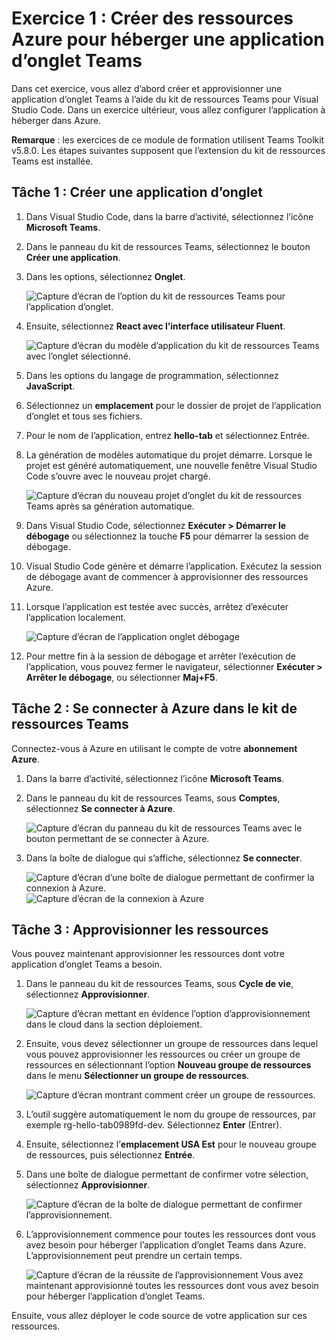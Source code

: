 # Exercice 1 : Créer des ressources Azure pour héberger une application d’onglet Teams

Dans cet exercice, vous allez d’abord créer et approvisionner une application d’onglet Teams à l’aide du kit de ressources Teams pour Visual Studio Code. Dans un exercice ultérieur, vous allez configurer l’application à héberger dans Azure.

**Remarque** : les exercices de ce module de formation utilisent Teams Toolkit v5.8.0. Les étapes suivantes supposent que l’extension du kit de ressources Teams est installée.

## Tâche 1 : Créer une application d’onglet

1. Dans Visual Studio Code, dans la barre d’activité, sélectionnez l’icône **Microsoft Teams**.

1. Dans le panneau du kit de ressources Teams, sélectionnez le bouton **Créer une application**.

1. Dans les options, sélectionnez **Onglet**.

    ![Capture d’écran de l’option du kit de ressources Teams pour l’application d’onglet.](../../media/create-teams-tab-app.png)

1. Ensuite, sélectionnez **React avec l’interface utilisateur Fluent**.

    ![Capture d’écran du modèle d’application du kit de ressources Teams avec l’onglet sélectionné.](../../media/create-teams-tab-react.png)

1. Dans les options du langage de programmation, sélectionnez **JavaScript**.

1. Sélectionnez un **emplacement** pour le dossier de projet de l’application d’onglet et tous ses fichiers.

1. Pour le nom de l’application, entrez **hello-tab** et sélectionnez Entrée.

1. La génération de modèles automatique du projet démarre. Lorsque le projet est généré automatiquement, une nouvelle fenêtre Visual Studio Code s’ouvre avec le nouveau projet chargé.

    ![Capture d’écran du nouveau projet d’onglet du kit de ressources Teams après sa génération automatique.](../../media/new-tab-project.png)

1. Dans Visual Studio Code, sélectionnez **Exécuter > Démarrer le débogage** ou sélectionnez la touche **F5** pour démarrer la session de débogage.

1. Visual Studio Code génère et démarre l’application. Exécutez la session de débogage avant de commencer à approvisionner des ressources Azure.

1. Lorsque l’application est testée avec succès, arrêtez d’exécuter l’application localement.

    ![Capture d’écran de l’application onglet débogage](../../media/launch-debug-tab-app.png)

1. Pour mettre fin à la session de débogage et arrêter l’exécution de l’application, vous pouvez fermer le navigateur, sélectionner **Exécuter > Arrêter le débogage**, ou sélectionner **Maj+F5**.

## Tâche 2 : Se connecter à Azure dans le kit de ressources Teams

Connectez-vous à Azure en utilisant le compte de votre **abonnement Azure**.

1. Dans la barre d’activité, sélectionnez l’icône **Microsoft Teams**.

1. Dans le panneau du kit de ressources Teams, sous **Comptes**, sélectionnez **Se connecter à Azure**.

    ![Capture d’écran du panneau du kit de ressources Teams avec le bouton permettant de se connecter à Azure.](../../media/sign-into-azure.png)

1. Dans la boîte de dialogue qui s’affiche, sélectionnez **Se connecter**.

    ![Capture d’écran d’une boîte de dialogue permettant de confirmer la connexion à Azure.](../../media/sign-into-azure-alert.png)
    ![Capture d’écran de la connexion à Azure](../../media/signed-into-azure.png)

## Tâche 3 : Approvisionner les ressources

Vous pouvez maintenant approvisionner les ressources dont votre application d’onglet Teams a besoin.

1. Dans le panneau du kit de ressources Teams, sous **Cycle de vie**, sélectionnez **Approvisionner**.

    ![Capture d’écran mettant en évidence l’option d’approvisionnement dans le cloud dans la section déploiement.](../../media/provision-start.png)

1. Ensuite, vous devez sélectionner un groupe de ressources dans lequel vous pouvez approvisionner les ressources ou créer un groupe de ressources en sélectionnant l’option **Nouveau groupe de ressources** dans le menu **Sélectionner un groupe de ressources**.

    ![Capture d’écran montrant comment créer un groupe de ressources.](../../media/resource-group.png)

1. L’outil suggère automatiquement le nom du groupe de ressources, par exemple rg-hello-tab0989fd-dev. Sélectionnez **Enter** (Entrer).

1. Ensuite, sélectionnez l’**emplacement USA Est** pour le nouveau groupe de ressources, puis sélectionnez **Entrée**.

1. Dans une boîte de dialogue permettant de confirmer votre sélection, sélectionnez **Approvisionner**.

    ![Capture d’écran de la boîte de dialogue permettant de confirmer l’approvisionnement.](../../media/provision-confirm.png)

1. L’approvisionnement commence pour toutes les ressources dont vous avez besoin pour héberger l’application d’onglet Teams dans Azure. L’approvisionnement peut prendre un certain temps.

    ![Capture d’écran de la réussite de l’approvisionnement](../../media/provision-success.png)
Vous avez maintenant approvisionné toutes les ressources dont vous avez besoin pour héberger l’application d’onglet Teams.

Ensuite, vous allez déployer le code source de votre application sur ces ressources.
